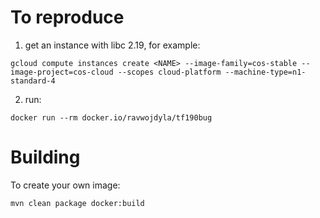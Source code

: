 To reproduce
============

1. get an instance with libc 2.19, for example:

```
gcloud compute instances create <NAME> --image-family=cos-stable --image-project=cos-cloud --scopes cloud-platform --machine-type=n1-standard-4
```

2. run:

```
docker run --rm docker.io/ravwojdyla/tf190bug
```

Building
========

To create your own image:

```
mvn clean package docker:build
```
